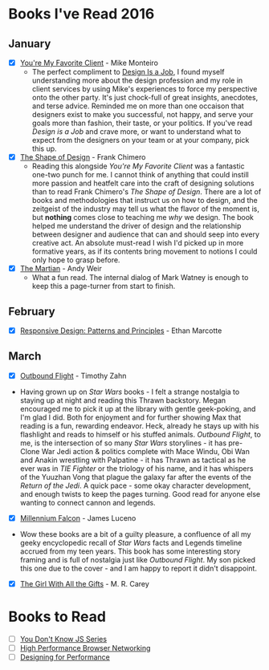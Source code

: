 # Books I've Read 2016

## January
- [x] [You're My Favorite Client](http://abookapart.com/products/youre-my-favorite-client) - Mike Monteiro
  - The perfect compliment to [Design Is a Job](http://abookapart.com/products/design-is-a-job), I found myself understanding more about the design profession and my role in client services by using Mike's experiences to force my perspective onto the other party. It's just chock-full of great insights, anecdotes, and terse advice. Reminded me on more than one occaison that designers exist to make you successful, not happy, and serve your goals more than fashion, their taste, or your politics. If you've read _Design is a Job_ and crave more, or want to understand what to expect from the designers on your team or at your company, pick this up.
- [x] [The Shape of Design](https://buyolympia.com/q/Item=frank-chimero-the-shape-of-design-paperback) - Frank Chimero
  - Reading this alongside _You're My Favorite Client_ was a fantastic one-two punch for me. I cannot think of anything that could instill more passion and heatfelt care into the craft of designing solutions than to read Frank Chimero's _The Shape of Design_. There are a lot of books and methodologies that instruct us on how to design, and the zeitgeist of the industry may tell us what the flavor of the moment is, but **nothing** comes close to teaching me _why_ we design. The book helped me understand the driver of design and the relationship between designer and audience that can and should seep into every creative act.  An absolute must-read I wish I'd picked up in more formative years, as if its contents bring movement to notions I could only hope to grasp before.
- [x] [The Martian](http://www.amazon.com/Martian-Andy-Weir/dp/0553418025) - Andy Weir
  - What a fun read. The internal dialog of Mark Watney is enough to keep this a page-turner from start to finish.

## February
- [x] [Responsive Design: Patterns and Principles](http://abookapart.com/products/responsive-design-patterns-principles) - Ethan Marcotte

## March
- [x] [Outbound Flight](http://www.amazon.com/Outbound-Flight-Star-Wars-Legends/dp/034545684X) - Timothy Zahn
 - Having grown up on _Star Wars_ books - I felt a strange nostalgia to staying up at night and reading this Thrawn backstory. Megan encouraged me to pick it up at the library with gentle geek-poking, and I'm glad I did. Both for enjoyment and for further showing Max that reading is a fun, rewarding endeavor. Heck, already he stays up with his flashlight and reads to himself or his stuffed animals. _Outbound Flight_, to me, is the intersection of so many _Star Wars_ storylines - it has pre-Clone War Jedi action & politics complete with Mace Windu, Obi Wan and Anakin wrestling with Palpatine - it has Thrawn as tactical as he ever was in _TIE Fighter_ or the triology of his name, and it has whispers of the Yuuzhan Vong that plague the galaxy far after the events of the _Return of the Jedi_. A quick pace - some okay character development, and enough twists to keep the pages turning. Good read for anyone else wanting to connect cannon and legends.
- [x] [Millennium Falcon](http://www.amazon.com/Millennium-Falcon-Star-James-Luceno/dp/0345510054) - James Luceno
 - Wow these books are a bit of a guilty pleasure, a confluence of all my geeky encyclopedic recall of _Star Wars_ facts and Legends timeline accrued from my teen years. This book has some interesting story framing and is full of nostalgia just like _Outbound Flight_. My son picked this one due to the cover - and I am happy to report it didn't disappoint. 
- [x] [The Girl With All the Gifts](http://www.amazon.com/The-Girl-With-All-Gifts/dp/0316278157) -  M. R. Carey

# Books to Read
- [ ] [You Don't Know JS Series](https://github.com/getify/You-Dont-Know-JS)
- [ ] [High Performance Browser Networking](http://chimera.labs.oreilly.com/books/1230000000545/index.html)
- [ ] [Designing for Performance](http://designingforperformance.com/)
